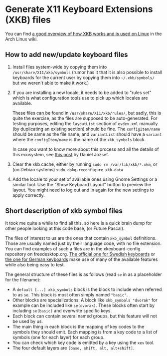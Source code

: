 # Generate X11 Keyboard Extensions (XKB) files

You can find [a good overview of how XKB works and is used on Linux][1]
in the Arch Linux wiki.

[1]: https://wiki.archlinux.org/index.php/X_keyboard_extension

## How to add new/update keyboard files

1. Install files system-wide by copying them into `/usr/share/X11/xkb/symbols`
   (rumor has it that it is also possible to install keyboards for the current user
   by copying them into `~/.xkb/symbols/` but we weren't able to make it work.)
2. If you are installing a new locale, it needs to be added to "rules set"
   which is what configuration tools use to pick up which locales are available.

   These files can be found in `/usr/share/X11/xkb/rules/`,
   but sadly, this is quite the exercise, as the files are supposed to be auto-generated.
   For testing purposes,
   editing the `layoutList` section of `evdev.xml` manually
   (by duplicating an existing section)
   should be fine.
   The `configItem/name` should be same as the file name,
   and `variantList` should have a `variant` where the `configItem/name`
   is the name of the `xkb_symbols` block.

   In case you want to know more about this process
   and all the details of this ecosystem,
   see [this post][evdev] by Daniel Jozsef.
3. Clear the xkb cache,
    either by running `sudo rm /var/lib/xkb/*.xkm`,
    or (on Debian systems) `sudo dpkg-reconfigure xkb-data`
4. Add the locale to your set of available ones
   using Gnome Settings or a similar tool.
   Use the "Show Keyboard Layout" button to preview the layout.
   You might need to log out and in again for the new settings to apply correctly.

[evdev]: https://medium.com/@daniel.jozsef/the-bazaar-with-landmines-or-how-to-extend-xkb-the-right-way-b82de59a1f9a

## Short description of xkb symbol files

It took me quite a while to find all this,
so here is a quick brain dump for other people looking at this code base,
(or Future Pascal).

The files of interest to us are the ones that contain `xkb_symbol` definitions.
Those are usually named just by their language code,
with no file extension.
You can find examples of such a files are
in the xkeyboard-config repository on freedesktop.org.
[The official one for Swedish keyboards][se]
or [the one for German keyboards][de]
make use of many of the available features
while also being easy to test.

[se]: https://gitlab.freedesktop.org/xhttps://medium.com/@daniel.jozsef/the-bazaar-with-landmines-or-how-to-extend-xkb-the-right-way-b82de59a1f9akeyboard-config/xkeyboard-config/-/blob/835044ad75c5935958f93214b9e2d942afd07686/symbols/se
[de]: https://gitlab.freedesktop.org/xkeyboard-config/xkeyboard-config/-/blob/835044ad75c5935958f93214b9e2d942afd07686/symbols/de

The general structure of these files is as follows
(read `se` in as a placeholder for the filename):

- A `default [...] xkb_symbols` block is the block to include when referred to as `se`.
  This block is most often simply named `"basic"`.
- Other blocks are specializations.
  A block like `xkb_symbols "dvorak"` for example can be included like `se(dvorak)`.
  These blocks often start by including `se(basic)` and overwrite specific keys.
- Each block can contain several named groups, but this feature will not be used by us.
- The main thing in each block is the mapping of key codes to the symbols they should emit.
  Each mapping is from a key code to a list of symbols (one for each layer) for each group.
- You can check which key code is emitted by a key using the `xev` tool.
- The four default layers are `[base, shift, alt, alt+shift]`.
